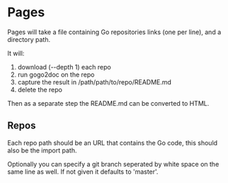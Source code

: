 # Pages

Pages will take a file containing Go repositories links (one per line), and a directory path.

It will:

1. download (--depth 1) each repo
2. run gogo2doc on the repo
3. capture the result in /path/path/to/repo/README.md
4. delete the repo

Then as a separate step the README.md can be converted to HTML.

## Repos

Each repo path should be an URL that contains the Go code, this should also be the import path.

Optionally you can specify a git branch seperated by white space on the same line as well. If not
given it defaults to 'master'.
